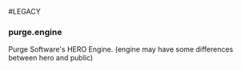 #LEGACY
### purge.engine
Purge Software's HERO Engine. (engine may have some differences between hero and public)
